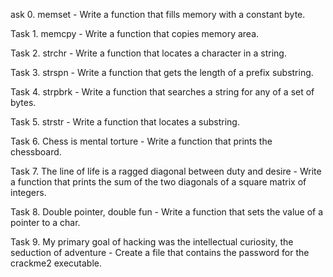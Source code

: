 ask 0. memset - Write a function that fills memory with a constant byte.

Task 1. memcpy - Write a function that copies memory area.

Task 2. strchr - Write a function that locates a character in a string.

Task 3. strspn - Write a function that gets the length of a prefix substring.

Task 4. strpbrk - Write a function that searches a string for any of a set of bytes.

Task 5. strstr - Write a function that locates a substring.

Task 6. Chess is mental torture - Write a function that prints the chessboard.

Task 7. The line of life is a ragged diagonal between duty and desire - Write a function that prints the sum of the two diagonals of a square matrix of integers.

Task 8. Double pointer, double fun - Write a function that sets the value of a pointer to a char.

Task 9. My primary goal of hacking was the intellectual curiosity, the seduction of adventure - Create a file that contains the password for the crackme2 executable.
